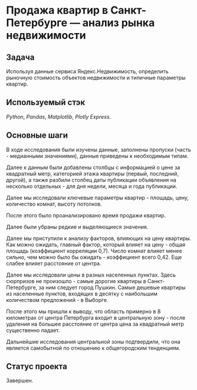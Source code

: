 # Продажа квартир в Санкт-Петербурге — анализ рынка недвижимости


## Задача

Используя данные сервиса Яндекс.Недвижимость, определить рыночную стоимость объектов недвижимости и типичные параметры квартир.

## Используемый стэк
*Python*, *Pandas*, *Matplotlib*, *Plotly Express*.

## Основные шаги

В ходе исследования были изучены данные, заполнены пропуски (часть - медианными значениями), данные приведены к необходимым типам. 

Далее к данным были добавлены столбцы с информацией о цене за квадратный метр, категорией этажа квартиры (первый, последний, другой), а также разбили столбец даты публикации объявления на несколько отдельных - для дня недели, месяца и года публикации.

Далее мы исследовали ключевые параметры квартир - площадь, цену, количество комнат, высоту потолков. 

После этого было проанализировано время продажи квартир.

Далее были убраны редкие и выделяющиеся значения.

Далее мы приступили к анализу факторов, влияющих на цену квартиры. Как можно ожидать, главный фактор, который влияет на цену - общая площадь (коэффициент корреляции 0,7). Число комнат влияет менее сильно, чем можно было бы ожидать - коэффициент всего 0,42. Еще слабее влияет расстояние от центра.

Далее мы исследовали цены в разных населенных пунктах. Здесь сюрпризов не произошло - самые дорогие квартиры в Санкт-Петербурге, за ним следует город Пушкин. Самые дешевые квартиры из населенные пунктов, входящих в десятку с наибольшим количеством предложений - в Выборге.

После этого мы пришли к выводу, что область примерно в 8 километрах от центра Петербурга входит в центральную зону - после удаления на большее расстояние от центра цена за квадратный метр существенно падает. 

Дальнейшие исследования центральной зоны подтвердили, что она является самобытной по отношению к общегородским тенденциям. 

## Статус проекта

Завершен.
